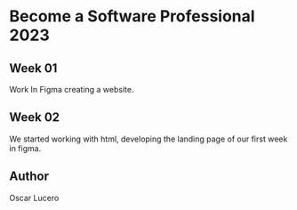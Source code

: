 # Become a Software Professional 2023

## Week 01
Work In Figma creating a website.

## Week 02
We started working with html, developing the landing page of our first week in figma.

## Author
Oscar Lucero

